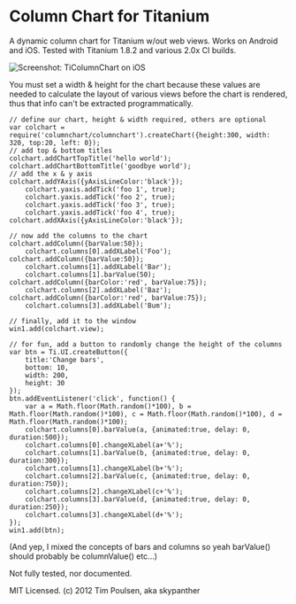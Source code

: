 Column Chart for Titanium
========

A dynamic column chart for Titanium w/out web views. Works on Android and iOS. Tested with Titanium 1.8.2 and various 2.0x CI builds.

![Screenshot: TiColumnChart on iOS](http://img.skitch.com/20120317-n68ii3wre7i6twsxbnjsnhxca1.preview.jpg)

You must set a width & height for the chart because these values are needed to calculate the layout of various views before the chart is rendered, thus that info can't be extracted programmatically. 

```
// define our chart, height & width required, others are optional
var colchart = require('columnchart/columnchart').createChart({height:300, width: 320, top:20, left: 0});
// add top & bottom titles
colchart.addChartTopTitle('hello world');
colchart.addChartBottomTitle('goodbye world');
// add the x & y axis
colchart.addYAxis({yAxisLineColor:'black'});
	colchart.yaxis.addTick('foo 1', true);
	colchart.yaxis.addTick('foo 2', true);
	colchart.yaxis.addTick('foo 3', true);
	colchart.yaxis.addTick('foo 4', true);
colchart.addXAxis({yAxisLineColor:'black'});

// now add the columns to the chart
colchart.addColumn({barValue:50});
	colchart.columns[0].addXLabel('Foo');
colchart.addColumn({barValue:50});
	colchart.columns[1].addXLabel('Bar');
	colchart.columns[1].barValue(50);
colchart.addColumn({barColor:'red', barValue:75});
	colchart.columns[2].addXLabel('Baz');
colchart.addColumn({barColor:'red', barValue:75});
	colchart.columns[3].addXLabel('Bum');

// finally, add it to the window
win1.add(colchart.view);

// for fun, add a button to randomly change the height of the columns
var btn = Ti.UI.createButton({
	title:'Change bars',
	bottom: 10,
	width: 200,
	height: 30
});
btn.addEventListener('click', function() {
	var a = Math.floor(Math.random()*100), b = Math.floor(Math.random()*100), c = Math.floor(Math.random()*100), d = Math.floor(Math.random()*100);
	colchart.columns[0].barValue(a, {animated:true, delay: 0, duration:500});
	colchart.columns[0].changeXLabel(a+'%');
	colchart.columns[1].barValue(b, {animated:true, delay: 0, duration:300});
	colchart.columns[1].changeXLabel(b+'%');
	colchart.columns[2].barValue(c, {animated:true, delay: 0, duration:750});
	colchart.columns[2].changeXLabel(c+'%');
	colchart.columns[3].barValue(d, {animated:true, delay: 0, duration:250});
	colchart.columns[3].changeXLabel(d+'%');
});
win1.add(btn);
```

(And yep, I mixed the concepts of bars and columns so yeah barValue() should probably be columnValue() etc...)

Not fully tested, nor documented.

MIT Licensed. (c) 2012 Tim Poulsen, aka skypanther

